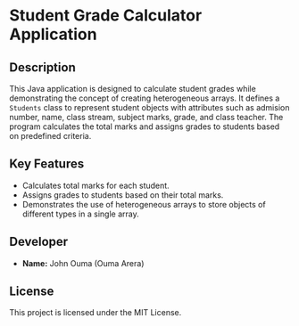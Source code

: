 # Student Grade Calculator Application

## Description
This Java application is designed to calculate student grades while demonstrating the concept of creating heterogeneous arrays. It defines a `Students` class to represent student objects with attributes such as admision number, name, class stream, subject marks, grade, and class teacher. The program calculates the total marks and assigns grades to students based on predefined criteria.

## Key Features
- Calculates total marks for each student.
- Assigns grades to students based on their total marks.
- Demonstrates the use of heterogeneous arrays to store objects of different types in a single array.

## Developer
- **Name:** John Ouma (Ouma Arera)

## License
This project is licensed under the MIT License.
